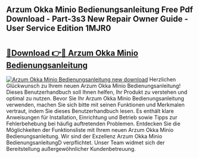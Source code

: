 ## Arzum Okka Minio Bedienungsanleitung Free Pdf Download - Part-3s3 New Repair Owner Guide - User Service Edition 1MJR0

# <h2><a href="http://df0wvci.blite.top/?on=Arzum+Okka+Minio+Bedienungsanleitung">🔗Download 👉🔴 Arzum Okka Minio Bedienungsanleitung</a></h2>

[![Arzum Okka Minio Bedienungsanleitung new download](https://i.imgur.com/lujVjoI.png)](http://df0wvci.blite.top/?on=Arzum+Okka+Minio+Bedienungsanleitung)
Herzlichen Glückwunsch zu Ihrem neuen Arzum Okka Minio Bedienungsanleitung! Dieses Benutzerhandbuch soll Ihnen helfen, Ihr Produkt zu verstehen und optimal zu nutzen. Bevor Sie Ihr Arzum Okka Minio Bedienungsanleitung verwenden, machen Sie sich bitte mit seinen Funktionen und Merkmalen vertraut, indem Sie dieses Benutzerhandbuch lesen. Es enthält klare Anweisungen für Installation, Einrichtung und Betrieb sowie Tipps zur Fehlerbehebung bei häufig auftretenden Problemen. Entdecken Sie die Möglichkeiten der Funktionsliste mit Ihrem neuen Arzum Okka Minio Bedienungsanleitung. Wir sind der Exzellenz Arzum Okka Minio BedienungsanleitungD verpflichtet. Unser Team widmet sich der Bereitstellung außergewöhnlicher Kundenbetreuung.
